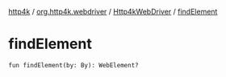 [http4k](../../index.md) / [org.http4k.webdriver](../index.md) / [Http4kWebDriver](index.md) / [findElement](./find-element.md)

# findElement

`fun findElement(by: By): WebElement?`